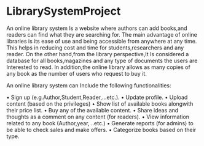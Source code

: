 # LibrarySystemProject

An online library system Is a website where authors can add books,and readers can find what they are searching for. The main advantage of online libraries
is its ease of use and being accessible from anywhere at any time. This helps in reducing cost and time for students,researchers and any reader.
On the other hand,from the library perspective,It Is considered a database for all books,magazines and any type of documents the users are Interested to read.
In addition,the online library allows as many copies of any book as the number of users who request to buy it.


An online library system can Include the following functionalities:

• Sign up (e.g.Author,Student,Reader,...etc.).
• Update profile.
• Upload content (based on the privileges)
• Show list of available books alongwith their price list.
• Buy any of the available content.
• Share ideas and thoughts as a comment on any content (for readers).
• View information related to any book (Author,year, ..etc.)
• Generate reports (for admins) to be able to check sales and make offers.
• Categorize books based on their type.
